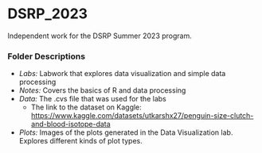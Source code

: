 # DSRP_2023
Independent work for the DSRP Summer 2023 program.

### Folder Descriptions
- *Labs:* Labwork that explores data visualization and simple data processing
- *Notes:* Covers the basics of R and data processing
- *Data:* The .cvs file that was used for the labs
  - The link to the dataset on Kaggle: https://www.kaggle.com/datasets/utkarshx27/penguin-size-clutch-and-blood-isotope-data
- *Plots:* Images of the plots generated in the Data Visualization lab. Explores different kinds of plot types.

